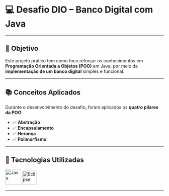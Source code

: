 # 💻 Desafio DIO – Banco Digital com Java

---

## 🧠 Objetivo

Este projeto prático tem como foco reforçar os conhecimentos em **Programação Orientada a Objetos (POO)** em Java, por meio da **implementação de um banco digital** simples e funcional.

---

## 📚 Conceitos Aplicados

Durante o desenvolvimento do desafio, foram aplicados os **quatro pilares da POO**:

- ✅ **Abstração**  
- ✅ **Encapsulamento**  
- ✅ **Herança**  
- ✅ **Polimorfismo**

---

## 🚀 Tecnologias Utilizadas

<p align="left">
  <img src="https://cdn.jsdelivr.net/gh/devicons/devicon/icons/java/java-original.svg" height="50" alt="Java"/>
  <img src="https://cdn.jsdelivr.net/gh/devicons/devicon/icons/eclipse/eclipse-original.svg" height="45" alt="Eclipse"/>
</p>

---
